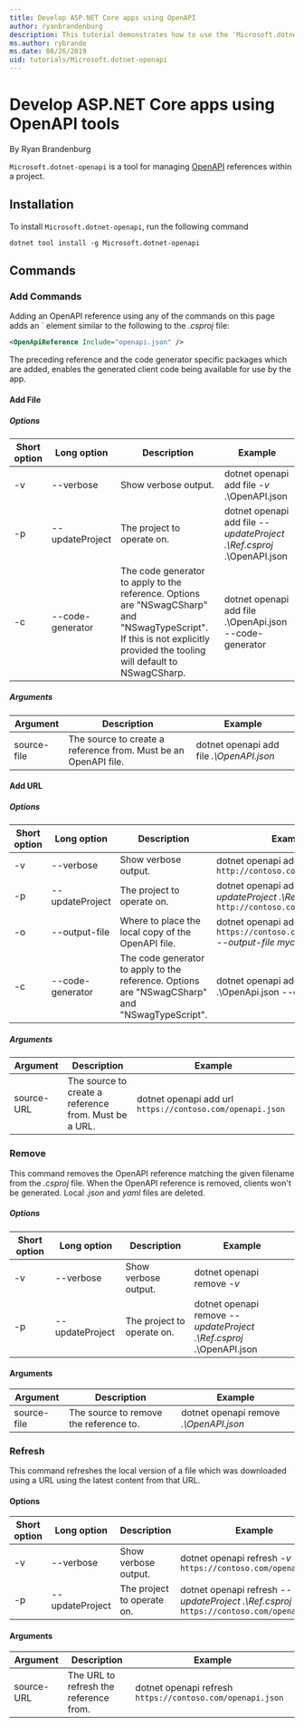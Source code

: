 ```yaml
---
title: Develop ASP.NET Core apps using OpenAPI
author: ryanbrandenburg
description: This tutorial demonstrates how to use the 'Microsoft.dotnet-openapi' tool to add references to OpenAPI files 
ms.author: rybrande
ms.date: 08/26/2019
uid: tutorials/Microsoft.dotnet-openapi
---
```

# Develop ASP.NET Core apps using OpenAPI tools

By Ryan Brandenburg

`Microsoft.dotnet-openapi` is a tool for managing [OpenAPI](https://github.com/OAI/OpenAPI-Specification) references within a project.

## Installation

To install `Microsoft.dotnet-openapi`, run the following command

``` console
dotnet tool install -g Microsoft.dotnet-openapi
```

## Commands

### Add Commands

Adding an OpenAPI reference using any of the commands on this page adds an `<OpenApiReference /> element similar to the following to the *.csproj* file:

```xml
<OpenApiReference Include="openapi.json" />
```

The preceding reference and the code generator specific packages which are added, enables the generated client code being available for use by the app.

<!-- TODO: Restore after https://github.com/aspnet/AspNetCore/issues/12738
 #### Add Project
##### Options
| Short option | Long option | Description | Example |
|-------|------|-------|---------|
| -v|--verbose | Show verbose output. |dotnet openapi add project *-v* ../Ref/ProjRef.csproj |
| -p|--project | The project to operate on. |dotnet openapi add project *--project .\Ref.csproj* ../Ref/ProjRef.csproj |
##### Arguments
|  Argument  | Description | Example |
|-------------|-------------|---------|
| source-file | The source to create a reference from. Must be a project file. |dotnet openapi add project *../Ref/ProjRef.csproj* | -->

#### Add File

##### Options

| Short option| Long option| Description | Example |
|-------|------|-------|---------|
| -v|--verbose | Show verbose output. |dotnet openapi add file *-v* .\OpenAPI.json |
| -p|--updateProject | The project to operate on. |dotnet openapi add file *--updateProject .\Ref.csproj* .\OpenAPI.json |
| -c|--code-generator| The code generator to apply to the reference. Options are "NSwagCSharp" and "NSwagTypeScript". If this is not explicitly provided the tooling will default to NSwagCSharp.|dotnet openapi add file .\OpenApi.json --code-generator

##### Arguments

|  Argument  | Description | Example |
|-------------|-------------|---------|
| source-file | The source to create a reference from. Must be an OpenAPI file. |dotnet openapi add file *.\OpenAPI.json* |

#### Add URL

##### Options

| Short option| Long option| Description | Example |
|-------|------|-------------|---------|
| -v|--verbose | Show verbose output. |dotnet openapi add url *-v* `http://contoso.com/openapi.json` |
| -p|--updateProject | The project to operate on. |dotnet openapi add url *--updateProject .\Ref.csproj* `http://contoso.com/openapi.json` |
| -o|--output-file | Where to place the local copy of the OpenAPI file. |dotnet openapi add url `https://contoso.com/openapi.json` *--output-file myclient.json* |
| -c|--code-generator| The code generator to apply to the reference. Options are "NSwagCSharp" and "NSwagTypeScript". |dotnet openapi add file .\OpenApi.json --code-generator

##### Arguments

|  Argument  | Description | Example |
|-------------|-------------|---------|
| source-URL | The source to create a reference from. Must be a URL. |dotnet openapi add url `https://contoso.com/openapi.json` |

### Remove

This command removes the OpenAPI reference matching the given filename from the *.csproj* file. When the OpenAPI reference is removed, clients won't be generated. Local *.json* and *yaml* files are deleted.

##### Options

| Short option| Long option| Description| Example |
|-------|------|------------|---------|
| -v|--verbose | Show verbose output. |dotnet openapi remove *-v*|
| -p|--updateProject | The project to operate on. |dotnet openapi remove *--updateProject .\Ref.csproj* .\OpenAPI.json |

#### Arguments

|  Argument  | Description| Example |
| ------------|------------|---------|
| source-file | The source to remove the reference to. |dotnet openapi remove *.\OpenAPI.json* |

### Refresh

This command refreshes the local version of a file which was downloaded using a URL using the latest content from that URL.

#### Options

| Short option| Long option| Description | Example |
|-------|------|-------------|---------|
| -v|--verbose | Show verbose output. | dotnet openapi refresh *-v* `https://contoso.com/openapi.json` |
| -p|--updateProject | The project to operate on. | dotnet openapi refresh *--updateProject .\Ref.csproj* `https://contoso.com/openapi.json` |

#### Arguments

|  Argument  | Description | Example |
| ------------|-------------|---------|
| source-URL | The URL to refresh the reference from. | dotnet openapi refresh `https://contoso.com/openapi.json` |

